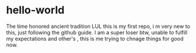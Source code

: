 # hello-world
The time honored ancient tradition LUL
this is my first repo, i m very new to this, just following the github guide. I am a super loser btw, unable to fulfill my expectations and other's , this is me trying to chnage things for good now.
